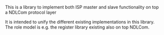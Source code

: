 This is a library to implement both ISP master and slave functionality
on top a NDLCom protocol layer

It is intended to unify the different existing implementations in this library.
The role model is e.g. the register library existing also on top NDLCom.